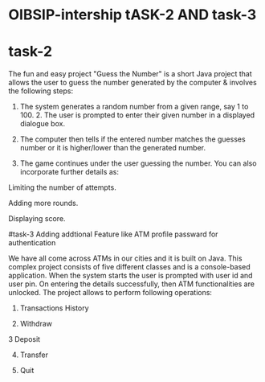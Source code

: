 # OIBSIP-intership tASK-2 AND task-3
# task-2

The fun and easy project "Guess the Number" is a short Java project that allows the user to guess the number generated by the computer & involves the following steps:

1. The system generates a random number from a given range, say 1 to 100. 2. The user is prompted to enter their given number in a displayed dialogue box.

3. The computer then tells if the entered number matches the guesses number or it is higher/lower than the generated number.

4. The game continues under the user guessing the number. You can also incorporate further details as:

Limiting the number of attempts.

Adding more rounds.

Displaying score.


#task-3
 Adding addtional Feature like ATM profile passward for  authentication

We have all come across ATMs in our cities and it is built on Java. This complex project consists of five different classes and is a console-based application. When the system starts the user is prompted with user id and user pin. On entering the details successfully, then ATM functionalities are unlocked. The project allows to perform following operations:
1. Transactions History

2. Withdraw

3  Deposit

4. Transfer

5. Quit
